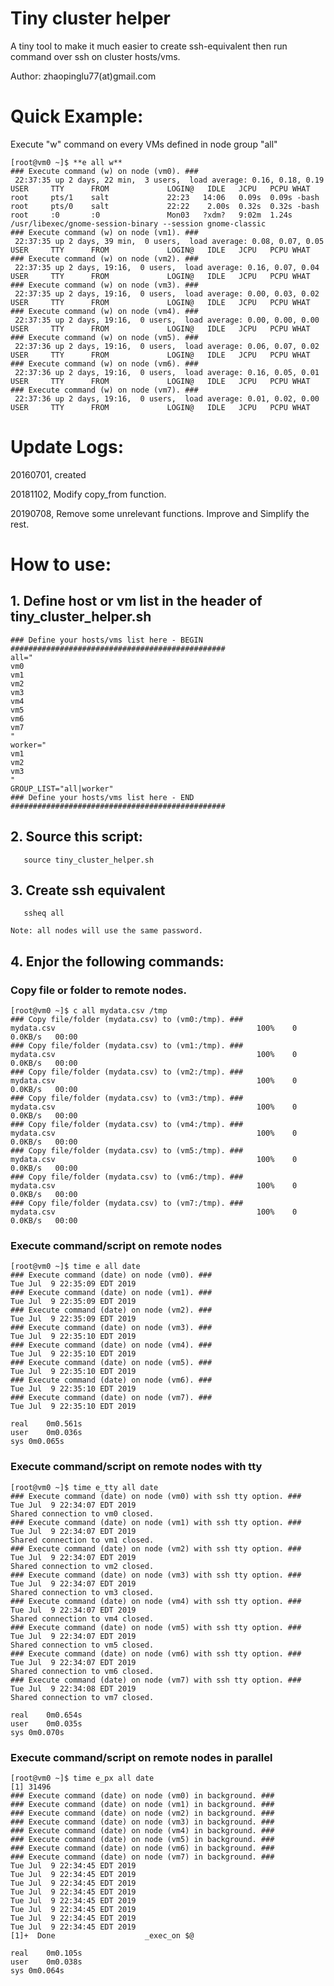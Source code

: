 # Tiny cluster helper
A tiny tool to make it much easier to create ssh-equivalent then run command over ssh on cluster hosts/vms.

Author: zhaopinglu77(at)gmail.com

# Quick Example:
Execute "w" command on every VMs defined in node group "all"

    [root@vm0 ~]$ **e all w**
    ### Execute command (w) on node (vm0). ###
     22:37:35 up 2 days, 22 min,  3 users,  load average: 0.16, 0.18, 0.19
    USER     TTY      FROM             LOGIN@   IDLE   JCPU   PCPU WHAT
    root     pts/1    salt             22:23   14:06   0.09s  0.09s -bash
    root     pts/0    salt             22:22    2.00s  0.32s  0.32s -bash
    root     :0       :0               Mon03   ?xdm?   9:02m  1.24s /usr/libexec/gnome-session-binary --session gnome-classic
    ### Execute command (w) on node (vm1). ###
     22:37:35 up 2 days, 39 min,  0 users,  load average: 0.08, 0.07, 0.05
    USER     TTY      FROM             LOGIN@   IDLE   JCPU   PCPU WHAT
    ### Execute command (w) on node (vm2). ###
     22:37:35 up 2 days, 19:16,  0 users,  load average: 0.16, 0.07, 0.04
    USER     TTY      FROM             LOGIN@   IDLE   JCPU   PCPU WHAT
    ### Execute command (w) on node (vm3). ###
     22:37:35 up 2 days, 19:16,  0 users,  load average: 0.00, 0.03, 0.02
    USER     TTY      FROM             LOGIN@   IDLE   JCPU   PCPU WHAT
    ### Execute command (w) on node (vm4). ###
     22:37:35 up 2 days, 19:16,  0 users,  load average: 0.00, 0.00, 0.00
    USER     TTY      FROM             LOGIN@   IDLE   JCPU   PCPU WHAT
    ### Execute command (w) on node (vm5). ###
     22:37:36 up 2 days, 19:16,  0 users,  load average: 0.06, 0.07, 0.02
    USER     TTY      FROM             LOGIN@   IDLE   JCPU   PCPU WHAT
    ### Execute command (w) on node (vm6). ###
     22:37:36 up 2 days, 19:16,  0 users,  load average: 0.16, 0.05, 0.01
    USER     TTY      FROM             LOGIN@   IDLE   JCPU   PCPU WHAT
    ### Execute command (w) on node (vm7). ###
     22:37:36 up 2 days, 19:16,  0 users,  load average: 0.01, 0.02, 0.00
    USER     TTY      FROM             LOGIN@   IDLE   JCPU   PCPU WHAT



# Update Logs:
20160701, created

20181102, Modify copy_from function.

20190708, Remove some unrelevant functions. Improve and Simplify the rest.

# How to use:
## 1. Define host or vm list in the header of tiny_cluster_helper.sh

    ### Define your hosts/vms list here - BEGIN ################################################
    all="
    vm0
    vm1
    vm2
    vm3
    vm4
    vm5
    vm6
    vm7
    "
    worker="
    vm1
    vm2
    vm3
    "
    GROUP_LIST="all|worker"
    ### Define your hosts/vms list here - END ################################################

## 2. Source this script: 

       source tiny_cluster_helper.sh

## 3. Create ssh equivalent

       ssheq all

    Note: all nodes will use the same password.

## 4. Enjor the following commands:

   ### Copy file or folder to remote nodes.   
    
    [root@vm0 ~]$ c all mydata.csv /tmp
    ### Copy file/folder (mydata.csv) to (vm0:/tmp). ###
    mydata.csv                                             100%    0     0.0KB/s   00:00    
    ### Copy file/folder (mydata.csv) to (vm1:/tmp). ###
    mydata.csv                                             100%    0     0.0KB/s   00:00    
    ### Copy file/folder (mydata.csv) to (vm2:/tmp). ###
    mydata.csv                                             100%    0     0.0KB/s   00:00    
    ### Copy file/folder (mydata.csv) to (vm3:/tmp). ###
    mydata.csv                                             100%    0     0.0KB/s   00:00    
    ### Copy file/folder (mydata.csv) to (vm4:/tmp). ###
    mydata.csv                                             100%    0     0.0KB/s   00:00    
    ### Copy file/folder (mydata.csv) to (vm5:/tmp). ###
    mydata.csv                                             100%    0     0.0KB/s   00:00    
    ### Copy file/folder (mydata.csv) to (vm6:/tmp). ###
    mydata.csv                                             100%    0     0.0KB/s   00:00    
    ### Copy file/folder (mydata.csv) to (vm7:/tmp). ###
    mydata.csv                                             100%    0     0.0KB/s   00:00
       
   ### Execute command/script on remote nodes
    
    [root@vm0 ~]$ time e all date
    ### Execute command (date) on node (vm0). ###
    Tue Jul  9 22:35:09 EDT 2019
    ### Execute command (date) on node (vm1). ###
    Tue Jul  9 22:35:09 EDT 2019
    ### Execute command (date) on node (vm2). ###
    Tue Jul  9 22:35:09 EDT 2019
    ### Execute command (date) on node (vm3). ###
    Tue Jul  9 22:35:10 EDT 2019
    ### Execute command (date) on node (vm4). ###
    Tue Jul  9 22:35:10 EDT 2019
    ### Execute command (date) on node (vm5). ###
    Tue Jul  9 22:35:10 EDT 2019
    ### Execute command (date) on node (vm6). ###
    Tue Jul  9 22:35:10 EDT 2019
    ### Execute command (date) on node (vm7). ###
    Tue Jul  9 22:35:10 EDT 2019

    real	0m0.561s
    user	0m0.036s
    sys	0m0.065s
       
   ### Execute command/script on remote nodes with tty
       
    [root@vm0 ~]$ time e_tty all date
    ### Execute command (date) on node (vm0) with ssh tty option. ###
    Tue Jul  9 22:34:07 EDT 2019
    Shared connection to vm0 closed.
    ### Execute command (date) on node (vm1) with ssh tty option. ###
    Tue Jul  9 22:34:07 EDT 2019
    Shared connection to vm1 closed.
    ### Execute command (date) on node (vm2) with ssh tty option. ###
    Tue Jul  9 22:34:07 EDT 2019
    Shared connection to vm2 closed.
    ### Execute command (date) on node (vm3) with ssh tty option. ###
    Tue Jul  9 22:34:07 EDT 2019
    Shared connection to vm3 closed.
    ### Execute command (date) on node (vm4) with ssh tty option. ###
    Tue Jul  9 22:34:07 EDT 2019
    Shared connection to vm4 closed.
    ### Execute command (date) on node (vm5) with ssh tty option. ###
    Tue Jul  9 22:34:07 EDT 2019
    Shared connection to vm5 closed.
    ### Execute command (date) on node (vm6) with ssh tty option. ###
    Tue Jul  9 22:34:07 EDT 2019
    Shared connection to vm6 closed.
    ### Execute command (date) on node (vm7) with ssh tty option. ###
    Tue Jul  9 22:34:08 EDT 2019
    Shared connection to vm7 closed.

    real	0m0.654s
    user	0m0.035s
    sys	0m0.070s
    
   ### Execute command/script on remote nodes in parallel

    [root@vm0 ~]$ time e_px all date
    [1] 31496
    ### Execute command (date) on node (vm0) in background. ###
    ### Execute command (date) on node (vm1) in background. ###
    ### Execute command (date) on node (vm2) in background. ###
    ### Execute command (date) on node (vm3) in background. ###
    ### Execute command (date) on node (vm4) in background. ###
    ### Execute command (date) on node (vm5) in background. ###
    ### Execute command (date) on node (vm6) in background. ###
    ### Execute command (date) on node (vm7) in background. ###
    Tue Jul  9 22:34:45 EDT 2019
    Tue Jul  9 22:34:45 EDT 2019
    Tue Jul  9 22:34:45 EDT 2019
    Tue Jul  9 22:34:45 EDT 2019
    Tue Jul  9 22:34:45 EDT 2019
    Tue Jul  9 22:34:45 EDT 2019
    Tue Jul  9 22:34:45 EDT 2019
    Tue Jul  9 22:34:45 EDT 2019
    [1]+  Done                    _exec_on $@

    real	0m0.105s
    user	0m0.038s
    sys	0m0.064s







